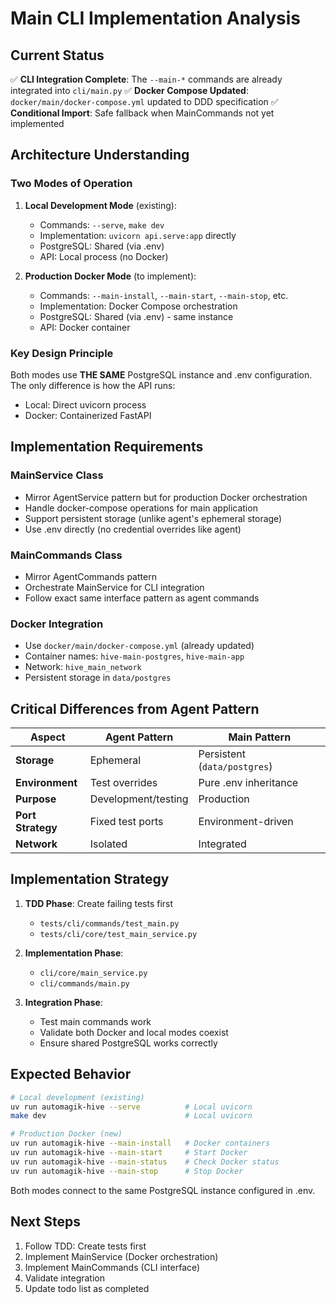 # Main CLI Implementation Analysis

## Current Status

✅ **CLI Integration Complete**: The `--main-*` commands are already integrated into `cli/main.py`
✅ **Docker Compose Updated**: `docker/main/docker-compose.yml` updated to DDD specification
✅ **Conditional Import**: Safe fallback when MainCommands not yet implemented

## Architecture Understanding

### Two Modes of Operation

1. **Local Development Mode** (existing):
   - Commands: `--serve`, `make dev`
   - Implementation: `uvicorn api.serve:app` directly
   - PostgreSQL: Shared (via .env)
   - API: Local process (no Docker)

2. **Production Docker Mode** (to implement):
   - Commands: `--main-install`, `--main-start`, `--main-stop`, etc.
   - Implementation: Docker Compose orchestration
   - PostgreSQL: Shared (via .env) - same instance
   - API: Docker container

### Key Design Principle

Both modes use **THE SAME** PostgreSQL instance and .env configuration. The only difference is how the API runs:
- Local: Direct uvicorn process
- Docker: Containerized FastAPI

## Implementation Requirements

### MainService Class
- Mirror AgentService pattern but for production Docker orchestration
- Handle docker-compose operations for main application
- Support persistent storage (unlike agent's ephemeral storage)
- Use .env directly (no credential overrides like agent)

### MainCommands Class  
- Mirror AgentCommands pattern
- Orchestrate MainService for CLI integration
- Follow exact same interface pattern as agent commands

### Docker Integration
- Use `docker/main/docker-compose.yml` (already updated)
- Container names: `hive-main-postgres`, `hive-main-app`
- Network: `hive_main_network`
- Persistent storage in `data/postgres`

## Critical Differences from Agent Pattern

| Aspect | Agent Pattern | Main Pattern |
|--------|---------------|--------------|
| **Storage** | Ephemeral | Persistent (`data/postgres`) |
| **Environment** | Test overrides | Pure .env inheritance |
| **Purpose** | Development/testing | Production |
| **Port Strategy** | Fixed test ports | Environment-driven |
| **Network** | Isolated | Integrated |

## Implementation Strategy

1. **TDD Phase**: Create failing tests first
   - `tests/cli/commands/test_main.py`
   - `tests/cli/core/test_main_service.py`

2. **Implementation Phase**: 
   - `cli/core/main_service.py`
   - `cli/commands/main.py`

3. **Integration Phase**:
   - Test main commands work
   - Validate both Docker and local modes coexist
   - Ensure shared PostgreSQL works correctly

## Expected Behavior

```bash
# Local development (existing)
uv run automagik-hive --serve          # Local uvicorn
make dev                               # Local uvicorn

# Production Docker (new)
uv run automagik-hive --main-install   # Docker containers
uv run automagik-hive --main-start     # Start Docker
uv run automagik-hive --main-status    # Check Docker status
uv run automagik-hive --main-stop      # Stop Docker
```

Both modes connect to the same PostgreSQL instance configured in .env.

## Next Steps

1. Follow TDD: Create tests first
2. Implement MainService (Docker orchestration)
3. Implement MainCommands (CLI interface)
4. Validate integration
5. Update todo list as completed